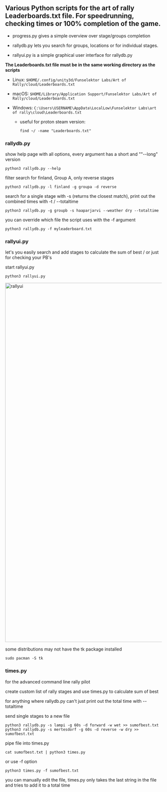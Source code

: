 ## Various Python scripts for the art of rally Leaderboards.txt file. For speedrunning, checking times or 100% completion of the game. 

- progress.py gives a simple overview over stage/groups completion

- rallydb.py lets you search for groups, locations or for individual stages.   

- rallyui.py is a simple graphical user interface for rallydb.py 

**The Leaderboards.txt file must be in the same working directory as the scripts**

- Linux: `$HOME/.config/unity3d/Funselektor Labs/Art of Rally/cloud/Leaderboards.txt`

- macOS: `$HOME/Library/Application Support/Funselektor Labs/Art of Rally/cloud/Leaderboards.txt`
- Windows: `C:\Users\USERNAME\AppData\LocalLow\Funselektor Labs\art of rally\cloud\Leaderboards.txt`

  - useful for proton steam version:
    ```
    find ~/ -name "Leaderboards.txt"
    ```

### rallydb.py

show help page with all options, every argument has a short and ""--long" version
```
python3 rallydb.py --help
```
filter search for  finland, Group A, only reverse stages
```
python3 rallydb.py -l finland -g groupa -d reverse
```
search for a single stage with -s (returns the closest match), print out the combined times with -t / --totaltime
```
python3 rallydb.py -g groupb -s haaparjarvi --weather dry --totaltime
```
you can override which file the script uses with the -f argument
```
python3 rallydb.py -f myleaderboard.txt
```

### rallyui.py
let's you easily search and add stages to calculate the sum of best / or just for checking your PB's 

start rallyui.py
```
python3 rallyui.py
```

<img width="1154" alt="rallyui" src="https://github.com/FailC/aor_times/assets/90941819/f226720b-0483-43b7-85e6-545668cd76f4">

some distributions may not have the tk package installed
```
sudo pacman -S tk
```

### times.py 
for the advanced command line rally pilot 

create custom list of rally stages and use times.py to calculate sum of best

for anything where rallydb.py can't just print out the total time with --totaltime

send single stages to a new file
```
python3 rallydb.py -s lampi -g 60s -d forward -w wet >> sumofbest.txt
python3 rallydb.py -s mertesdorf -g 60s -d reverse -w dry >> sumofbest.txt
```
pipe file into times.py 
```
cat sumofbest.txt | python3 times.py 
```
or use -f option 
```
python3 times.py -f sumofbest.txt
```
you can manually edit the file, times.py only takes the last string in the file and tries to add it to a total time






